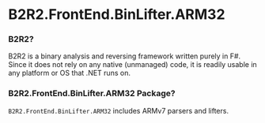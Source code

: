 # B2R2.FrontEnd.BinLifter.ARM32

### B2R2?

B2R2 is a binary analysis and reversing framework written purely in F#. Since it
does not rely on any native (unmanaged) code, it is readily usable in any
platform or OS that .NET runs on.

### B2R2.FrontEnd.BinLifter.ARM32 Package?

`B2R2.FrontEnd.BinLifter.ARM32` includes ARMv7 parsers and lifters.
